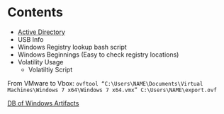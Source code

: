 # Contents

- [Active Directory](active_directory)
- USB Info
- Windows Registry lookup bash script
- Windows Beginnings (Easy to check registry locations)
- Volatility Usage
  - Volatiltiy Script
  
From VMware to Vbox: `ovftool “C:\Users\NAME\Documents\Virtual Machines\Windows 7 x64\Windows 7 x64.vmx” C:\Users\NAME\export.ovf`

[DB of Windows Artifacts](https://github.com/ForensicArtifacts/artifacts/blob/master/docs/Artifacts%20definition%20format%20and%20style%20guide.asciidoc)
